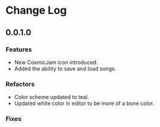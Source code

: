 # Change Log

## 0.0.1.0

### Features

* New CosmicJam icon introduced.
* Added the ability to save and load songs.

### Refactors

* Color scheme updated to teal.
* Updated white color in editor to be more of a bone color.

### Fixes
